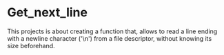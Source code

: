 # Get_next_line
This projects is about creating a function that, allows to read a line ending with a newline character ('\n') from a file descriptor, without knowing its size beforehand.
